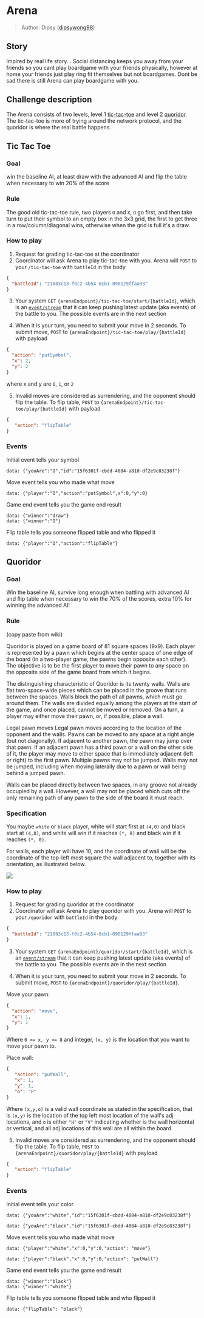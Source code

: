 # Arena

> Author: Dipsy ([dipsywong98](https://github.com/dipsywong98))

## Story

Impired by real life story... Social distancing keeps you away from your friends so you cant play boardgame with your friends physically, 
however at home your friends just play ring fit themselves but not boardgames. 
Dont be sad there is still Arena can play boardgame with you.

## Challenge description

The Arena consists of two levels, level 1 [tic-tac-toe](https://en.wikipedia.org/wiki/Tic-tac-toe) and level
2 [quoridor](https://en.wikipedia.org/wiki/Quoridor). The tic-tac-toe is more of trying around the network protocol, and
the quoridor is where the real battle happens.

## Tic Tac Toe

### Goal

win the baseline AI, at least draw with the advanced AI and flip the table when necessary to win 20% of the score

### Rule

The good old tic-tac-toe rule, two players `O` and `X`, `O` go first, and then take turn to put their symbol to an empty
box in the 3x3 grid, the first to get three in a row/column/diagonal wins, otherwise when the grid is full it's a draw.

### How to play

1. Request for grading tic-tac-toe at the coordinator
2. Coordinator will ask Arena to play tic-tac-toe with you. Arena will `POST` to your `/tic-tac-toe` with `battleId` in
   the body

```json
{
  "battleId": "21083c13-f0c2-4b54-8cb1-090129ffaa93"
}
```

3. Your system `GET` `{arenaEndpoint}/tic-tac-toe/start/{battleId}`, which is
   an [`event/stream`](https://developer.mozilla.org/en-US/docs/Web/API/Server-sent_events/Using_server-sent_events)
   that it can keep pushing latest update (aka events) of the battle to you. The possible events are in the next section

4. When it is your turn, you need to submit your move in 2 seconds. To submit move, `POST`
   to `{arenaEndpoint}/tic-tac-toe/play/{battleId}` with payload

```json
{
  "action": "putSymbol",
  "x": 2,
  "y": 2
}
```

where x and y are `0`, `1`, or `2`

5. Invalid moves are considered as surrendering, and the opponent should flip the table. To flip table, `POST`
   to `{arenaEndpoint}/tic-tac-toe/play/{battleId}` with payload

```json
{
   "action": "flipTable"
}
```

### Events

Initial event tells your symbol
```
data: {"youAre":"O","id":"15f6301f-cbdd-4084-a810-df2e9c83238f"}
```

Move event tells you who made what move
```
data: {"player":"O","action":"putSymbol",x":0,"y":0}
```

Game end event tells you the game end result
```
data: {"winner":"draw"}
data: {"winner":"O"}
```

Flip table tells you someone flipped table and who flipped it
```
data: {"player":"O","action":"flipTable"}
```

## Quoridor

### Goal

Win the baseline AI, survive long enough when battling with advanced AI and flip table when necessary to win the 70% of the scores,
extra 10% for winning the advanced AI!

### Rule

(copy paste from wiki)

Quoridor is played on a game board of 81 square spaces (9x9). Each player is represented by a pawn which begins at the center space of one edge of the board (in a two-player game, the pawns begin opposite each other). The objective is to be the first player to move their pawn to any space on the opposite side of the game board from which it begins.

The distinguishing characteristic of Quoridor is its twenty walls. Walls are flat two-space-wide pieces which can be placed in the groove that runs between the spaces. Walls block the path of all pawns, which must go around them. The walls are divided equally among the players at the start of the game, and once placed, cannot be moved or removed. On a turn, a player may either move their pawn, or, if possible, place a wall.

Legal pawn moves
Legal pawn moves according to the location of the opponent and the walls.
Pawns can be moved to any space at a right angle (but not diagonally). If adjacent to another pawn, the pawn may jump over that pawn. If an adjacent pawn has a third pawn or a wall on the other side of it, the player may move to either space that is immediately adjacent (left or right) to the first pawn. Multiple pawns may not be jumped. Walls may not be jumped, including when moving laterally due to a pawn or wall being behind a jumped pawn.

Walls can be placed directly between two spaces, in any groove not already occupied by a wall. However, a wall may not be placed which cuts off the only remaining path of any pawn to the side of the board it must reach.

### Specification

You maybe `white` or `black` player, 
white will start first at `(4,0)` and black start at `(4,8)`,
and white will win if it reaches `(*, 8)` and black win if it reaches `(*, 0)`.

For walls, each player will have 10, and the coordinate of wall will be the coordinate of the top-left most square the wall adjacent to, together with its orientation, as illustrated below.

![](quoridor.png)

### How to play

1. Request for grading quoridor at the coordinator
2. Coordinator will ask Arena to play quoridor with you. Arena will `POST` to your `/quoridor` with `battleId` in
   the body

```json
{
  "battleId": "21083c13-f0c2-4b54-8cb1-090129ffaa93"
}
```

3. Your system `GET` `{arenaEndpoint}/quoridor/start/{battleId}`, which is
   an [`event/stream`](https://developer.mozilla.org/en-US/docs/Web/API/Server-sent_events/Using_server-sent_events)
   that it can keep pushing latest update (aka events) of the battle to you. The possible events are in the next section

4. When it is your turn, you need to submit your move in 2 seconds. To submit move, `POST`
   to `{arenaEndpoint}/quoridor/play/{battleId}`.

Move your pawn:
```json
{
  "action": "move",
  "x": 1,
  "y": 1
}
```

Where `0 <= x, y <= 8` and integer, `(x, y)` is the location that you want to move your pawn to. 

Place wall:
```json
{
   "action": "putWall",
   "x": 1,
   "y": 1,
   "o": "H"
}
```

Where `(x,y,o)` is a valid wall coordinate as stated in the specification,
that is `(x,y)` is the location of the top left most location of the wall's adj locations,
and `o` is either `"H"` or `"V"` indicating whether is the wall horizontal or vertical,
and all adj locations of this wall are all within the board.

5. Invalid moves are considered as surrendering, and the opponent should flip the table. To flip table, `POST`
   to `{arenaEndpoint}/quoridor/play/{battleId}` with payload

```json
{
   "action": "flipTable"
}
```

### Events

Initial event tells your color
```
data: {"youAre":"white","id":"15f6301f-cbdd-4084-a810-df2e9c83238f"}
```

```
data: {"youAre":"black","id":"15f6301f-cbdd-4084-a810-df2e9c83238f"}
```

Move event tells you who made what move
```
data: {"player":"white","x":0,"y":0,"action": "move"}
```
```
data: {"player":"black","x":0,"y":0,"action": "putWall"}
```

Game end event tells you the game end result
```
data: {"winner":"black"}
data: {"winner":"white"}
```

Flip table tells you someone flipped table and who flipped it
```
data: {"flipTable": "black"}
```

